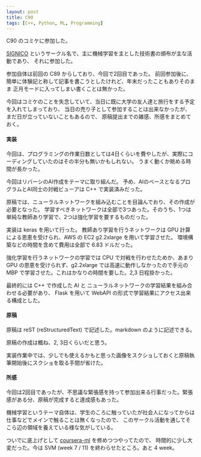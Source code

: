 ```yaml
---
layout: post
title: C90
tags: [C++, Python, ML, Programming]
---
```


C90 のコミケに参加した。

[SIGNICO](http://signico.hi-king.me) というサークル名で、主に機械学習を主とした技術書の頒布が主な活動であり、
それに参加した。

参加自体は前回の C89 からしており、今回で2回目であった。
前回参加後に、簡単に体験記と称して記事を書こうとしたけれど、年末だったこともありそのまま
正月モードに入ってしまい書くことは無かった。

今回はコミケのことを失念していて、当日に既に大学の友人達と旅行をする予定を入れてしまっており、
当日の売り子として参加することは出来なかったが、まだ日が立っていないこともあるので、
原稿提出までの雑感、所感をまとめておく。

#### 実装

今回は、プログラミングの作業日数としては4日くらいを費やしたが、実際にコーディングしていたのはその半分も無いかもしれない。
うまく動くか眺める時間が長かった。

今回はリバーシのAI作成をテーマに取り組んだ。
予め、AIのベースとなるプログラムとAI同士の対戦ビューアは C++ で実装済みだった。

原稿では、ニューラルネットワークを組み込むことを目論んでおり、その作成が必要となった。
学習すべきネットワークは全部で3つあった。そのうち、1つは単純な教師あり学習で、2つは強化学習を要するものだった。

実装は keras を用いて行った。
教師あり学習を行うネットワークは GPU 計算による恩恵を受けられ、AWS の EC2 g2.2xlarge を用いて学習させた。
環境構築などの時間を含めて費用は全部で 6.83 ドルだった。

強化学習を行うネットワークの学習では CPU で対戦を行わせたためか、あまり GPU の恩恵を受けられず、g2.2xlarge
では高速に動作しなかったので手元の MBP で学習させた。これはかなりの時間を要した。2,3 日程掛かった。

最終的には C++ で作成した AI と ニューラルネットワークの学習結果を組み合わせる必要があり、
Flask を用いて WebAPI の形式で学習結果にアクセス出来る構成とした。

#### 原稿

原稿は reST (reStructuredText) で記述した。markdown のように記述できる。

原稿の作成は概ね、2, 3日くらいだと思う。

実装作業中では、少しでも使えるかもと思った画像をスクショしておくと原稿執筆開始後にスクショを取る手間が省けた。

#### 所感

今回は2回目であったが、不思議な緊張感を持って参加出来る行事だった。緊張感がある分、原稿が完成すると達成感もあった。

機械学習というテーマ自体は、学生のころに触っていたが社会人になってからは仕事などでメインで触ることは無くなったので、
このサークル活動を通してそこら辺の領域を養えている様な気がしている。

ついでに底上げとして [coursera-ml](https://www.coursera.org/learn/machine-learning) を修めつつやってたので、
時間的に少し大変だった。今は SVM (week 7 / 11) を終わらせたところ。あと 4 week。
